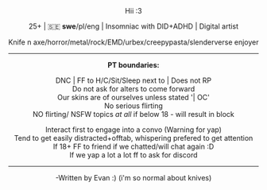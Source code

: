 <div align="center">
    Hii :3
<p>25+ | 🇸🇪 <b>swe</b>/pl/eng | Insomniac with DID+ADHD | Digital artist<p>Knife n axe/horror/metal/rock/EMD/urbex/creepypasta/slenderverse enjoyer</p>

 <hr><b>PT boundaries:</b>
  <p>DNC | FF to H/C/Sit/Sleep next to | Does not RP
<br>Do not ask for alters to come forward
<br>Our skins are of ourselves unless stated '| OC'
<br>No serious flirting
<br>NO flirting/ NSFW topics <i>at all</i> if below 18 - will result in block
  <p>Interact first to engage into a convo (Warning for yap)
<br>Tend to get easily distracted+offtab, whispering prefered to get attention
<br>If 18+ FF to friend if we chatted/will chat again :D
<br>If we yap a lot a lot ff to ask for discord
      <hr>
<p>-Written by Evan :) (i'm so normal about knives)
</div>
